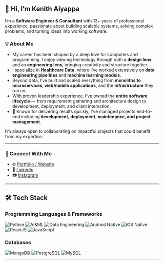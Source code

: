 ## 👋 Hi, I’m Kenith Aiyappa  

I’m a **Software Engineer & Consultant** with 13+ years of professional experience, passionate about building scalable systems, solving complex problems, and turning ideas into working software.  

### 💡 About Me
- My career has been shaped by a deep love for computers and programming. I enjoy viewing technology through both a **design lens** and an **engineering lens**, bringing creativity and structure together.  
- I specialize in **Healthcare Data**, where I’ve worked extensively on **data engineering pipelines** and **machine learning models**.  
- Beyond data, I’ve built and scaled everything from **monoliths to microservices**, **web/mobile applications**, and the **infrastructure** they run on.  
- With proven leadership experience, I’ve owned the **entire software lifecycle** — from requirement gathering and architecture design to development, deployment, and client interaction.  
- 🌱 Known for delivering results quickly, I’ve managed projects end-to-end including **development, deployment, maintenance, and project management**.  

I’m always open to collaborating on impactful projects that could benefit from my expertise.  

---

### 🔗 Connect With Me
- 🌐 [Portfolio / Website](https://k2a.in/)  
- 💼 [LinkedIn](https://www.linkedin.com/in/kenith-aiyappa-60514953)  
- 📷 [Instagram](https://www.instagram.com/k2a.in/)  

---

## 🛠️ Tech Stack

### Programming Languages & Frameworks
<p>
    <img alt="Python" src="https://img.shields.io/badge/Python-3670A0?style=for-the-badge&logo=python&logoColor=ffdd54" /> 
    <img alt="AI&ML" src="https://img.shields.io/badge/AI%20%26%20ML-blue?style=for-the-badge&logoColor=ffdd54" /> 
    <img alt="Data Engineering" src="https://img.shields.io/badge/Data%20Engineering-blue?style=for-the-badge&logoColor=ffdd54" /> 
    <img alt="Android Native" src="https://img.shields.io/badge/Android%20Native-green?style=for-the-badge&logo=android&logoColor=white" />
    <img alt="iOS Native" src="https://img.shields.io/badge/iOS%20Native-white?style=for-the-badge&logo=apple&logoColor=black" />
    <img alt="ReactJS" src="https://img.shields.io/badge/ReactJS-20232A?style=for-the-badge&logo=react&logoColor=61DAFB" />
    <img alt="JavaScript" src="https://img.shields.io/badge/JavaScript-323330?style=for-the-badge&logo=javascript&logoColor=F7DF1E" /> 
</p>

### Databases
<p>
    <img alt="MongoDB" src="https://img.shields.io/badge/MongoDB-4EA94B?style=for-the-badge&logo=mongodb&logoColor=white" /> 
    <img alt="PostgreSQL" src="https://img.shields.io/badge/PostgreSQL-316192?style=for-the-badge&logo=postgresql&logoColor=white" /> 
    <img alt="MySQL" src="https://img.shields.io/badge/MySQL-00000F?style=for-the-badge&logo=mysql&logoColor=white" /> 
</p>

---
